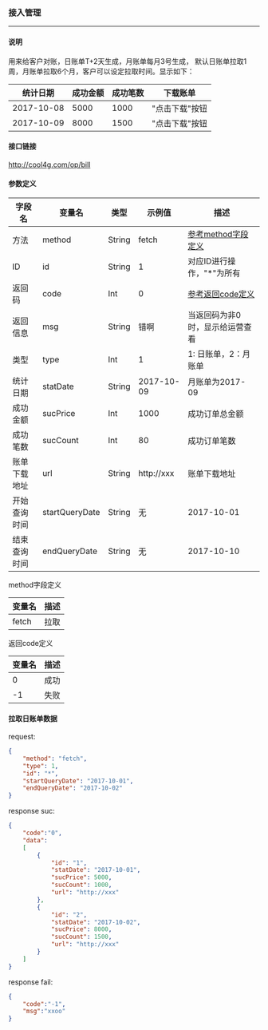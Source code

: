 ### 接入管理

***

#### 说明

用来给客户对账，日账单T+2天生成，月账单每月3号生成，
默认日账单拉取1周，月账单拉取6个月，客户可以设定拉取时间。显示如下：

|  统计日期  |  成功金额  |  成功笔数  |  下载账单  |
|---------|----------|-------|----------|
|  2017-10-08  |  5000  | 1000 | "点击下载"按钮  |
|  2017-10-09  |  8000  | 1500 | "点击下载"按钮  |


#### 接口链接

http://cool4g.com/op/bill

#### 参数定义

|  字段名  |  变量名  |  类型  |  示例值  |  描述  |
|---------|----------|-------|----------|-------|
|  方法	  |  method  | String | fetch   | [参考method字段定义](#jumpmethod) |
|  ID     |  id      | String | 1       | 对应ID进行操作，"*"为所有   |
|  返回码  | code    | Int    | 0       | [参考返回code定义](#jumpcode) |
| 返回信息 | msg     | String | 错啊 | 当返回码为非0时，显示给运营查看 |
| 类型     | type    | Int | 1 | 1: 日账单，2：月账单 |
| 统计日期  | statDate    | String | 2017-10-09 | 月账单为2017-09 |
| 成功金额 | sucPrice | Int | 1000 | 成功订单总金额 |
| 成功笔数 | sucCount |  Int  | 80 | 成功订单笔数 |
| 账单下载地址 | url |  String  | http://xxx | 账单下载地址 |
| 开始查询时间 | startQueryDate | String |  无  | 2017-10-01 |  月账单为2017-10，为空""从第1条开始拉取  |
| 结束查询时间 | endQueryDate | String |  无  | 2017-10-10 |  月账单为2017-10，为空""拉取到最后1条  |

<span id="jumpmethod">method字段定义</span>

| 变量名	  | 描述                              |
| ------- | --------------------------------- |
| fetch	  | 拉取                              |

<span id="jumpcode">返回code定义</span>

| 变量名	| 描述       |
| ----- | ---------- |
| 0	    | 成功       |
| -1	  | 失败       |

#### 拉取日账单数据

request:
```json
{
    "method": "fetch",
    "type": 1,
    "id": "*",
    "startQueryDate": "2017-10-01",
    "endQueryDate": "2017-10-02"
}
```
response suc:
```json
{
    "code":"0",
    "data":
    [
        {
            "id": "1",
            "statDate": "2017-10-01",
            "sucPrice": 5000,
            "sucCount": 1000,
            "url": "http://xxx"
        },
        {
            "id": "2",
            "statDate": "2017-10-02",
            "sucPrice": 8000,
            "sucCount": 1500,
            "url": "http://xxx"
        }
    ]
}
```
response fail:
```json
{
    "code":"-1",
    "msg":"xxoo"
}
```
